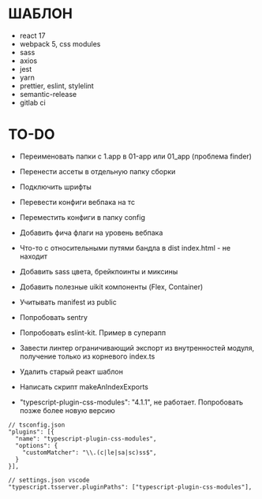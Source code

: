 # ШАБЛОН

- react 17
- webpack 5, css modules
- sass
- axios
- jest
- yarn
- prettier, eslint, stylelint
- semantic-release
- gitlab ci

# TO-DO

- Переименовать папки с 1.app в 01-app или 01_app (проблема finder) 
- Перенести ассеты в отдельную папку сборки
- Подключить шрифты
- Перевести конфиги вебпака на тс
- Переместить конфиги в папку config
- Добавить фича флаги на уровень вебпака
- Что-то с относительными путями бандла в dist index.html - не находит
- Добавить sass цвета, брейкпоинты и миксины
- Добавить полезные uikit компоненты (Flex, Container)
- Учитывать manifest из public
- Попробовать sentry
- Попробовать eslint-kit. Пример в суперапп
- Завести линтер ограничивающий экспорт из внутренностей модуля, получение только из корневого index.ts 
- Удалить старый реакт шаблон
- Написать скрипт makeAnIndexExports

- "typescript-plugin-css-modules": "4.1.1", не работает. Попробовать позже более новую версию

```
// tsconfig.json
"plugins": [{
  "name": "typescript-plugin-css-modules",
  "options": {
    "customMatcher": "\\.(c|le|sa|sc)ss$",
  }
}],

// settings.json vscode
"typescript.tsserver.pluginPaths": ["typescript-plugin-css-modules"],
```
